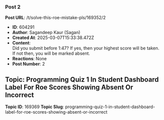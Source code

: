 ### Post 2
**Post URL**: /t/solve-this-roe-mistake-pls/169352/2
- **ID**: 604291
- **Author**: Sagandeep Kaur (Sagan)
- **Created At**: 2025-03-07T15:33:38.472Z
- **Content**:  
  Did you submit before 1:47? If yes, then your highest score will be taken.<br>
If not then, you will be marked absent.
- **Reactions**: None
- **Post Number**: 2

## Topic: Programming Quiz 1 In Student Dashboard Label For Roe Scores Showing Absent Or Incorrect
**Topic ID**: 169369
**Topic Slug**: programming-quiz-1-in-student-dashboard-label-for-roe-scores-showing-absent-or-incorrect

